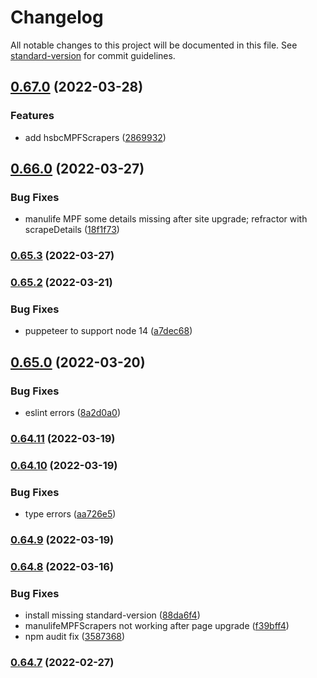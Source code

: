# Changelog

All notable changes to this project will be documented in this file. See [standard-version](https://github.com/conventional-changelog/standard-version) for commit guidelines.

## [0.67.0](https://github.com/michchan/fund-price-monitor-backend/compare/v0.66.0...v0.67.0) (2022-03-28)


### Features

* add hsbcMPFScrapers ([2869932](https://github.com/michchan/fund-price-monitor-backend/commit/2869932f2791e23ecdf2a5ef4fa678283ab9a045))

## [0.66.0](https://github.com/michchan/fund-price-monitor-backend/compare/v0.65.3...v0.66.0) (2022-03-27)


### Bug Fixes

* manulife MPF some details missing after site upgrade; refractor with scrapeDetails ([18f1f73](https://github.com/michchan/fund-price-monitor-backend/commit/18f1f73fac43a0a470fd810527b47338e34f5db9))

### [0.65.3](https://github.com/michchan/fund-price-monitor-backend/compare/v0.65.2...v0.65.3) (2022-03-27)

### [0.65.2](https://github.com/michchan/fund-price-monitor-backend/compare/v0.65.0...v0.65.2) (2022-03-21)


### Bug Fixes

* puppeteer to support node 14 ([a7dec68](https://github.com/michchan/fund-price-monitor-backend/commit/a7dec688c9f4d224437e8e145b5aaa2176e92850))

## [0.65.0](https://github.com/michchan/fund-price-monitor-backend/compare/v0.64.11...v0.65.0) (2022-03-20)


### Bug Fixes

* eslint errors ([8a2d0a0](https://github.com/michchan/fund-price-monitor-backend/commit/8a2d0a013e1e4162ddd166f641a74d15e31e6799))

### [0.64.11](https://github.com/michchan/fund-price-monitor-backend/compare/v0.64.10...v0.64.11) (2022-03-19)

### [0.64.10](https://github.com/michchan/fund-price-monitor-backend/compare/v0.64.9...v0.64.10) (2022-03-19)


### Bug Fixes

* type errors ([aa726e5](https://github.com/michchan/fund-price-monitor-backend/commit/aa726e54e8d3039e84f86fe2b19af8db50d031ae))

### [0.64.9](https://github.com/michchan/fund-price-monitor-backend/compare/v0.64.8...v0.64.9) (2022-03-19)

### [0.64.8](https://github.com/michchan/fund-price-monitor-backend/compare/v0.64.7...v0.64.8) (2022-03-16)


### Bug Fixes

* install missing standard-version ([88da6f4](https://github.com/michchan/fund-price-monitor-backend/commit/88da6f431820c2e63bee16451fa36b5b500d9c2d))
* manulifeMPFScrapers not working after page upgrade ([f39bff4](https://github.com/michchan/fund-price-monitor-backend/commit/f39bff49a49550b0575b52c41af001585b091a78))
* npm audit fix ([3587368](https://github.com/michchan/fund-price-monitor-backend/commit/3587368f59c8f8510d91e0b0a43fc0f4f6adbfb6))

### [0.64.7](https://github.com/michchan/fund-price-monitor-backend/compare/v0.64.6...v0.64.7) (2022-02-27)
